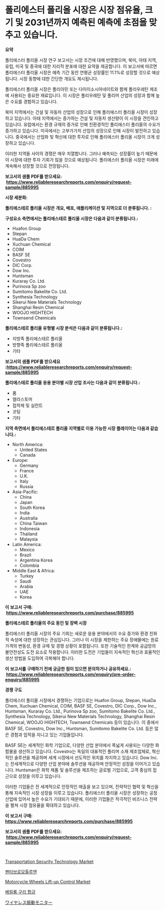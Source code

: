 <p><h1>폴리에스터 폴리올 시장은 시장 점유율, 크기 및 2031년까지 예측된 예측에 초점을 맞추고 있습니다.</h1></p><p><strong>요약</strong></p>
<p><p>폴리에스터 폴리올 시장 연구 보고서는 시장 조건에 대해 반영했으며, 북미, 아태 지역, 유럽, 미국 및 중국에 대한 지리적 분포에 대한 요약을 제공합니다. 이 보고서에 따르면 폴리에스터 폴리올 시장은 예측 기간 동안 연평균 성장률인 11.1%로 성장할 것으로 예상됩니다. 시장 동향에 대한 간단한 개요도 제시됩니다.</p><p>폴리에스터 폴리올 시장은 폴리아민 또는 다이이소시아네이트와 함께 폴리우레탄 제조에 사용되는 중요한 재료입니다. 이 시장은 폴리우레탄 및 폴리머 산업의 성장과 함께 높은 수요를 경험하고 있습니다.</p><p>북미 지역에서는 건설 및 자동차 산업의 성장으로 인해 폴리에스터 폴리올 시장이 성장하고 있습니다. 아태 지역에서는 증가하는 건설 및 자동차 생산량이 이 시장을 견인하고 있습니다. 유럽에서는 환경 규제의 증가로 인해 친환경적인 폴리에스터 폴리올의 수요가 증가하고 있습니다. 미국에서는 고부가가치 산업의 성장으로 인해 시장이 발전하고 있습니다. 중국에서는 산업화 및 혁신에 대한 투자로 인해 폴리에스터 폴리올 시장이 크게 성장하고 있습니다.</p><p>이러한 지역들 사이의 경쟁은 매우 치열합니다. 그러나 예측되는 성장률이 높기 때문에 이 시장에 대한 투자 기회가 많을 것으로 예상됩니다. 폴리에스터 폴리올 시장은 미래에 계속해서 성장할 것으로 전망됩니다.</p></p>
<p><strong>보고서의 샘플 PDF를 받으세요: &nbsp;<a href="https://www.reliableresearchreports.com/enquiry/request-sample/885995">https://www.reliableresearchreports.com/enquiry/request-sample/885995</a></strong></p>
<p><strong>시장 세분화:</strong></p>
<p><strong> 폴리에스테르 폴리올 시장은 개요, 배포, 애플리케이션 및 지역으로 더 분류됩니다. :</strong></p>
<p><strong>구성요소 측면에서는 폴리에스테르 폴리올 시장은 다음과 같이 분류됩니다.:</strong></p>
<p><ul><li>Huafon Group</li><li>Stepan</li><li>HuaDa Chem</li><li>Xuchuan Chemical</li><li>COIM</li><li>BASF SE</li><li>Covestro</li><li>DIC Corp.</li><li>Dow Inc.</li><li>Huntsman</li><li>Kuraray Co. Ltd.</li><li>Purinova Sp zoo</li><li>Sumitomo Bakelite Co. Ltd.</li><li>Synthesia Technology</li><li>Sikerui New Materials Technology</li><li>Shanghai Resin Chemical</li><li>WOOJO HIGHTECH</li><li>Townsend Chemicals</li></ul></p>
<p><strong> 폴리에스테르 폴리올 유형별 시장 분석은 다음과 같이 분류됩니다.:</strong></p>
<p><ul><li>지방족 폴리에스테르 폴리올</li><li>방향족 폴리에스테르 폴리올</li><li>기타</li></ul></p>
<p><strong>보고서의 샘플 PDF를 받으세요 :<a href="https://www.reliableresearchreports.com/enquiry/request-sample/885995">https://www.reliableresearchreports.com/enquiry/request-sample/885995</a></strong></p>
<p><strong> 폴리에스테르 폴리올 응용 분야별 시장 산업 조사는 다음과 같이 분류됩니다.:</strong></p>
<p><ul><li>폼</li><li>엘라스토머</li><li>접착제 및 실런트</li><li>코팅</li><li>기타</li></ul></p>
<p><strong>지역 측면에서 폴리에스테르 폴리올 지역별로 이용 가능한 시장 플레이어는 다음과 같습니다.:</strong></p>
<p><ul>
    <li>
        North America:
        <ul>
            <li>United States</li>
            <li>Canada</li>
        </ul>
    </li>
    <li>
        Europe:
        <ul>
            <li>Germany</li>
            <li>France</li>
            <li>U.K.</li>
            <li>Italy</li>
            <li>Russia</li>
        </ul>
    </li>
    <li>
        Asia-Pacific:
        <ul>
            <li>China</li>
            <li>Japan</li>
            <li>South Korea</li>
            <li>India</li>
            <li>Australia</li>
            <li>China Taiwan</li>
            <li>Indonesia</li>
            <li>Thailand</li>
            <li>Malaysia</li>
        </ul>
    </li>
    <li>
        Latin America:
        <ul>
            <li>Mexico</li>
            <li>Brazil</li>
            <li>Argentina Korea</li>
            <li>Colombia</li>
        </ul>
    </li>
    <li>
        Middle East & Africa:
        <ul>
            <li>Turkey</li>
            <li>Saudi</li>
            <li>Arabia</li>
            <li>UAE</li>
            <li>Korea</li>
        </ul>
    </li>
    </ul></p>
<p><strong>이 보고서 구매: &nbsp;<a href="https://www.reliableresearchreports.com/purchase/885995">https://www.reliableresearchreports.com/purchase/885995</a></strong></p>
<p><strong>폴리에스테르 폴리올의 주요 동인 및 장벽 시장</strong></p>
<p><p>폴리에스터 폴리올 시장의 주요 기회는 새로운 응용 분야에서의 수요 증가와 환경 친화적 속성에 대한 성장하는 관심입니다. 그러나 이 시장을 제한하는 주요 장애물에는 원료 가격의 변동성, 환경 규제 및 경쟁 상황이 포함됩니다. 또한 기술적인 한계와 공급망의 불안전성도 도전 요소로 작용합니다. 이러한 도전은 기업들이 지속적인 혁신과 효율적인 생산 방법을 도입하여 극복해야 합니다.</p></p>
<p><strong>이 보고서를 구매하기 전에 궁금한 점이 있으면 문의하거나 공유하세요.: &nbsp;<a href="https://www.reliableresearchreports.com/enquiry/pre-order-enquiry/885995">https://www.reliableresearchreports.com/enquiry/pre-order-enquiry/885995</a></strong></p>
<p><strong>경쟁 구도</strong></p>
<p><p>폴리에스터 폴리올 시장에서 경쟁하는 기업으로는 Huafon Group, Stepan, HuaDa Chem, Xuchuan Chemical, COIM, BASF SE, Covestro, DIC Corp., Dow Inc., Huntsman, Kuraray Co. Ltd., Purinova Sp zoo, Sumitomo Bakelite Co. Ltd., Synthesia Technology, Sikerui New Materials Technology, Shanghai Resin Chemical, WOOJO HIGHTECH, Townsend Chemicals 등이 있습니다. 이 중에서 BASF SE, Covestro, Dow Inc., Huntsman, Sumitomo Bakelite Co. Ltd. 등은 많은 경험과 업적을 지니고 있는 기업들입니다.</p><p>BASF SE는 세계적인 화학 기업으로, 다양한 산업 분야에서 폭넓게 사용되는 다양한 화합물을 생산하고 있습니다. Covestro는 독일의 대표적인 폴리머 소재 제조업체로, 혁신적인 솔루션을 제공하며 세계 시장에서 선도적인 위치를 차지하고 있습니다. Dow Inc.는 전세계적으로 다양한 산업 분야에 솔루션을 제공하며 안정적인 성장을 이어가고 있습니다. Huntsman은 화학 제품 및 솔루션을 제조하는 글로벌 기업으로, 고객 중심의 접근으로 성장을 이루고 있습니다.</p><p>이러한 기업들은 전 세계적으로 안정적인 매출을 보고 있으며, 전략적인 협력 및 혁신을 통해 지속적인 시장 성장을 이루고 있습니다. 폴리에스터 폴리올 시장은 성장하는 공정 산업에 있어서 높은 수요가 기대되기 때문에, 이러한 기업들은 적극적인 비즈니스 전략을 펼쳐 시장 점유율을 확대하고 있습니다.</p></p>
<p><strong>이 보고서 구매: &nbsp; <a href="https://www.reliableresearchreports.com/purchase/885995">https://www.reliableresearchreports.com/purchase/885995</a></strong></p>
<p><strong>보고서의 샘플 PDF를 받으세요: &nbsp;<a href="https://www.reliableresearchreports.com/enquiry/request-sample/885995">https://www.reliableresearchreports.com/enquiry/request-sample/885995</a></strong><strong></strong></p>
<p>&nbsp;</p>
<p><p><a href="https://issuu.com/reportprime-2/docs/transportation-security-technology-market-size-203">Transportation Security Technology Market</a></p><p><a href="https://medium.com/@fernandotryo5lson96765/%ED%8E%9C%ED%83%80%EB%B8%8C%EB%A1%9C%EB%AA%A8-%ED%86%A8%EB%A3%A8%EC%97%94-%EC%8B%9C%EC%9E%A5-%EC%9C%A0%ED%98%95-%EC%9D%91%EC%9A%A9-%EB%B0%8F-%EC%A7%80%EB%A6%AC%EB%B3%84-%EC%A2%85%ED%95%A9-%ED%8F%89%EA%B0%80-9f336afe7f89">펜타브로모톨루엔</a></p><p><a href="https://issuu.com/reportprime-2/docs/motorcycle-wheels-lift-up-control-market-size-2030">Motorcycle Wheels Lift-up Control Market</a></p><p><a href="https://github.com/CliftonFisher9067/Market-Research-Report-List-1/blob/main/131168215419.md">베릴륨 구리 합금</a></p><p><a href="https://github.com/mcbeesbxa270/Market-Research-Report-List-1/blob/main/619840216485.md">ワイヤレス振動モニター</a></p></p>